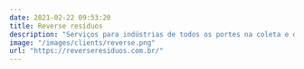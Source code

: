 ```yaml
---
date: 2021-02-22 09:53:20
title: Reverse resíduos
description: "Serviços para indústrias de todos os portes na coleta e destinação final de resíduos sólidos industriais e outros mais."
image: "/images/clients/reverse.png"
url: "https://reverseresiduos.com.br/"
---
```

